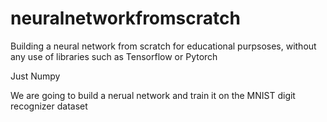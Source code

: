 # neuralnetworkfromscratch
Building a neural network from scratch for educational purpsoses, without any use of libraries such as Tensorflow or Pytorch

Just Numpy

We are going to build a nerual network and train it on the MNIST digit recognizer dataset